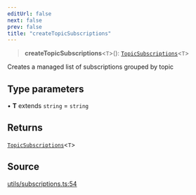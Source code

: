 ```yaml
---
editUrl: false
next: false
prev: false
title: "createTopicSubscriptions"
---
```


> **createTopicSubscriptions**\<`T`\>(): [`TopicSubscriptions`](../type-aliases/TopicSubscriptions.md)\<`T`\>

Creates a managed list of subscriptions grouped by topic

## Type parameters

• **T** extends `string` = `string`

## Returns

[`TopicSubscriptions`](../type-aliases/TopicSubscriptions.md)\<`T`\>

## Source

[utils/subscriptions.ts:54](https://github.com/nodenogg-in/alpha-p2p/blob/d78065f/packages/statekit/src/utils/subscriptions.ts#L54)
